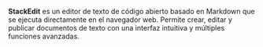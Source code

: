 
**StackEdit** es un editor de texto de código abierto basado en Markdown que se ejecuta directamente en el navegador web. Permite crear, editar y publicar documentos de texto con una interfaz intuitiva y múltiples funciones avanzadas.
<!--stackedit_data:
eyJoaXN0b3J5IjpbLTE3MzYxOTM5NDBdfQ==
-->